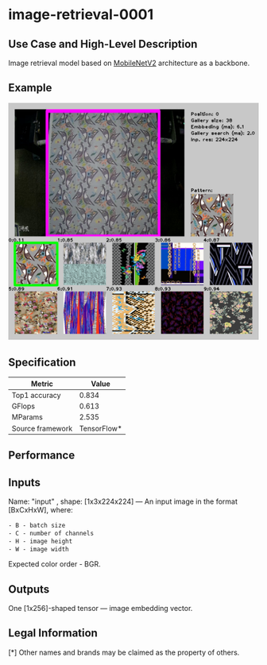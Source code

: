 # image-retrieval-0001

## Use Case and High-Level Description

Image retrieval model based on [MobileNetV2](https://arxiv.org/pdf/1801.04381.pdf) architecture as a backbone.

## Example

![](./image-retrieval-0001.jpg)

## Specification

| Metric                                                        | Value                   |
|---------------------------------------------------------------|-------------------------|
| Top1 accuracy                                                 | 0.834                   |
| GFlops                                                        | 0.613                   |
| MParams                                                       | 2.535                   |
| Source framework                                              | TensorFlow\*            |

## Performance

## Inputs

Name: "input" , shape: [1x3x224x224] — An input image in the format [BxCxHxW],
   where:

    - B - batch size
    - C - number of channels
    - H - image height
    - W - image width

   Expected color order - BGR.

## Outputs

One [1x256]-shaped tensor — image embedding vector.

## Legal Information
[*] Other names and brands may be claimed as the property of others.
